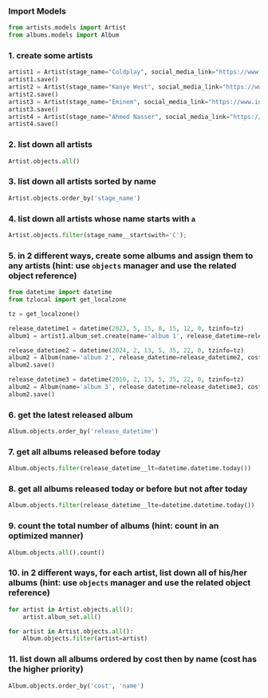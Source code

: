 ### Import Models

```python
from artists.models import Artist
from albums.models import Album
```

### 1. create some artists

```python
artist1 = Artist(stage_name="Coldplay", social_media_link="https://www.instagram.com/coldplay/?hl=en")
artist1.save()
artist2 = Artist(stage_name="Kanye West", social_media_link="https://www.instagram.com/kanyewest/?hl=en")
artist2.save()
artist3 = Artist(stage_name="Eminem", social_media_link="https://www.instagram.com/eminem/?hl=en")
artist3.save()
artist4 = Artist(stage_name="Ahmed Nasser", social_media_link="https://www.instagram.com/kanyewest/?hl=en")
artist4.save()
```

### 2. list down all artists

```python
Artist.objects.all()
```

### 3. list down all artists sorted by name

```python
Artist.objects.order_by('stage_name')
```

### 4. list down all artists whose name starts with `a`

```python
Artist.objects.filter(stage_name__startswith='C');
```

### 5. in 2 different ways, create some albums and assign them to any artists (hint: use `objects` manager and use the related object reference)

```python
from datetime import datetime
from tzlocal import get_localzone

tz = get_localzone()

release_datetime1 = datetime(2023, 5, 15, 8, 15, 12, 0, tzinfo=tz)
album1 = artist1.album_set.create(name='album 1', release_datetime=release_datetime1, cost=25.00)

release_datetime2 = datetime(2024, 2, 13, 5, 35, 22, 0, tzinfo=tz)
album2 = Album(name='album 2', release_datetime=release_datetime2, cost=28.99, artist=artist2)
album2.save()

release_datetime3 = datetime(2010, 2, 13, 5, 35, 22, 0, tzinfo=tz)
album2 = Album(name='album 3', release_datetime=release_datetime3, cost=30.69, artist=artist3)
album2.save()
```

### 6. get the latest released album

```python
Album.objects.order_by('release_datetime')
```

### 7. get all albums released before today

```python
Album.objects.filter(release_datetime__lt=datetime.datetime.today())
```

### 8. get all albums released today or before but not after today

```python
Album.objects.filter(release_datetime__lte=datetime.datetime.today())
```

### 9. count the total number of albums (hint: count in an optimized manner)

```python
Album.objects.all().count()
```

### 10. in 2 different ways, for each artist, list down all of his/her albums (hint: use `objects` manager and use the related object reference)

```python
for artist in Artist.objects.all():
    artist.album_set.all()

for artist in Artist.objects.all():
    Album.objects.filter(artist=artist)
```

### 11. list down all albums ordered by cost then by name (cost has the higher priority)

```python
Album.objects.order_by('cost', 'name')
```

